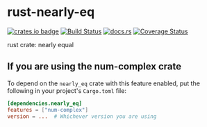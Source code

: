 # rust-nearly-eq
[![crates.io badge](https://img.shields.io/crates/v/nearly-eq.svg)](https://crates.io/crates/nearly-eq)
[![Build Status](https://travis-ci.org/chalharu/rust-nearly-eq.svg)](https://travis-ci.org/chalharu/rust-nearly-eq)
[![docs.rs](https://docs.rs/nearly_eq/badge.svg)](https://docs.rs/nearly_eq)
[![Coverage Status](https://coveralls.io/repos/github/chalharu/rust-nearly-eq/badge.svg)](https://coveralls.io/github/chalharu/rust-nearly-eq)

rust crate: nearly equal


## If you are using the num-complex crate
To depend on the `nearly_eq` crate with this feature enabled, put the following in
your project's `Cargo.toml` file:

```toml
[dependencies.nearly_eq]
features = ["num-complex"]
version = ...  # Whichever version you are using
```